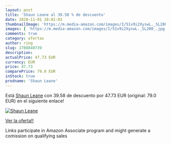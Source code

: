 ```yaml
---
layout: post
title: 'Shaun Leane al 39.58 % de descuento'
date: 2020-11-01 20:01:03
thumbnailImage: 'https://m.media-amazon.com/images/I/51v9i2XyswL._SL200_.jpg'
images: [ 'https://m.media-amazon.com/images/I/51v9i2XyswL._SL200_.jpg' ]
comments: true
category: ofertas
author: ring
slug: 1788840739
description:
actualPrice: 47.73 EUR
currency: EUR
price: 47.73
comparePrice: 79.0 EUR
inStock: true
prodname: 'Shaun Leane'
---
```


Está [Shaun Leane](https://www.amazon.es/dp/1788840739/?tag=tolees-21) con 39.58 de descuento por 47.73 EUR (original: 79.0 EUR) en el siguiente enlace!

[![Shaun Leane](https://m.media-amazon.com/images/I/51v9i2XyswL._SL200_.jpg)](https://www.amazon.es/dp/1788840739/?tag=tolees-21)

[Ver la oferta!!](https://www.amazon.es/dp/1788840739/?tag=tolees-21)

Links participate in Amazon Associate program and might generate a comission on qualifying sales


